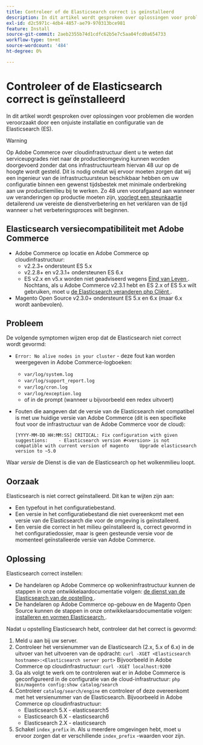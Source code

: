 ```yaml
---
title: Controleer of de Elasticsearch correct is geïnstalleerd
description: In dit artikel wordt gesproken over oplossingen voor problemen die worden veroorzaakt door een onjuiste installatie en configuratie van de Elasticsearch (ES).
exl-id: d2c5971c-4db4-4857-ae79-970313bce981
feature: Install
source-git-commit: 2aeb2355b74d1cdfc62b5e7c5aa04fcd0a654733
workflow-type: tm+mt
source-wordcount: '484'
ht-degree: 0%

---
```


# Controleer of de Elasticsearch correct is geïnstalleerd

In dit artikel wordt gesproken over oplossingen voor problemen die worden veroorzaakt door een onjuiste installatie en configuratie van de Elasticsearch (ES).

>[!WARNING]
>
>Op Adobe Commerce over cloudinfrastructuur dient u te weten dat serviceupgrades niet naar de productieomgeving kunnen worden doorgevoerd zonder dat ons infrastructuurteam hiervan 48 uur op de hoogte wordt gesteld. Dit is nodig omdat wij ervoor moeten zorgen dat wij een ingenieur van de infrastructuursteun beschikbaar hebben om uw configuratie binnen een gewenst tijdsbestek met minimale onderbreking aan uw productiemilieu bij te werken. Zo 48 uren voorafgaand aan wanneer uw veranderingen op productie moeten zijn, [ voorlegt een steunkaartje ](/help/help-center-guide/help-center/magento-help-center-user-guide.md#submit-ticket) detailerend uw vereiste de dienstverbetering en het verklaren van de tijd wanneer u het verbeteringsproces wilt beginnen.

## Elasticsearch versiecompatibiliteit met Adobe Commerce

* Adobe Commerce op locatie en Adobe Commerce op cloudinfrastructuur:
   * v2.2.3+ ondersteunt ES 5.x
   * v2.2.8+ en v2.3.1+ ondersteunen ES 6.x
   * ES v2.x en v5.x worden niet geadviseerd wegens [ Eind van Leven ](https://www.elastic.co/support/eol). Nochtans, als u Adobe Commerce v2.3.1 hebt en ES 2.x of ES 5.x wilt gebruiken, moet u [ de Elasticsearch veranderen php Cliënt ](https://experienceleague.adobe.com/en/docs/commerce-operations/configuration-guide/search/overview-search).
* Magento Open Source v2.3.0+ ondersteunt ES 5.x en 6.x (maar 6.x wordt aanbevolen).

## Probleem

De volgende symptomen wijzen erop dat de Elasticsearch niet correct wordt gevormd:

* `Error: No alive nodes in your cluster` - deze fout kan worden weergegeven in Adobe Commerce-logboeken:
   * `var/log/system.log`
   * `var/log/support_report.log`
   * `var/log/cron.log`
   * `var/log/exception.log`
   * of in de prompt (wanneer u bijvoorbeeld een redex uitvoert)
* Fouten die aangeven dat de versie van de Elasticsearch niet compatibel is met uw huidige versie van Adobe Commerce (dit is een specifieke fout voor de infrastructuur van de Adobe Commerce voor de cloud):

  ```
  [YYYY-MM-DD HH:MM:SS] CRITICAL: Fix configuration with given suggestions:    - Elasticsearch version #<version> is not compatible with current version of magento    Upgrade elasticsearch version to ~5.0
  ```

Waar *versie* de Dienst is die van de Elasticsearch op het wolkenmilieu loopt.

## Oorzaak

Elasticsearch is niet correct geïnstalleerd. Dit kan te wijten zijn aan:

* Een typefout in het configuratiebestand.
* Een versie in het configuratiebestand die niet overeenkomt met een versie van de Elasticsearch die voor de omgeving is geïnstalleerd.
* Een versie die correct in het milieu geïnstalleerd is, correct gevormd in het configuratiedossier, maar is geen gesteunde versie voor de momenteel geïnstalleerde versie van Adobe Commerce.

## Oplossing

Elasticsearch correct instellen:

* De handelaren op Adobe Commerce op wolkeninfrastructuur kunnen de stappen in onze ontwikkelaardocumentatie volgen: [ de dienst van de Elasticsearch van de opstelling ](https://experienceleague.adobe.com/en/docs/commerce-cloud-service/user-guide/configure/service/elasticsearch).
* De handelaren op Adobe Commerce op-gebouw en de Magento Open Source kunnen de stappen in onze ontwikkelaarsdocumentatie volgen: [ installeren en vormen Elasticsearch ](https://experienceleague.adobe.com/en/docs/commerce-operations/configuration-guide/search/overview-search).

Nadat u opstelling Elasticsearch hebt, controleer dat het correct is gevormd:

1. Meld u aan bij uw server.
1. Controleer het versienummer van de Elasticsearch (2.x, 5.x of 6.x) in de uitvoer van het uitvoeren van de opdracht: `curl -XGET <Elasticsearch hostname>:<Elasticsearch server port>` Bijvoorbeeld in Adobe Commerce op cloudinfrastructuur: `curl -XGET localhost:9200`
1. Ga als volgt te werk om te controleren wat er in Adobe Commerce is geconfigureerd in de configuratie van de cloud-infrastructuur: `php bin/magento config:show catalog/search`
1. Controleer `catalog/search/engine` en controleer of deze overeenkomt met het versienummer van de Elasticsearch. Bijvoorbeeld in Adobe Commerce op cloudinfrastructuur:
   * Elasticsearch 5.X - elasticsearch5
   * Elasticsearch 6.X - elasticsearch6
   * Elasticsearch 2.X - elasticsearch
1. Schakel `index_prefix` in. Als u meerdere omgevingen hebt, moet u ervoor zorgen dat er verschillende `index_prefix` -waarden voor zijn.
